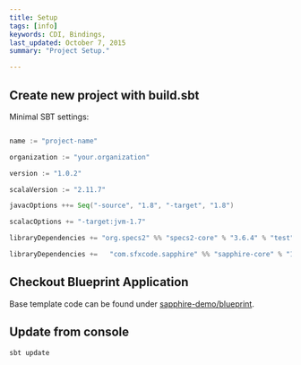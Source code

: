 ```yaml
---
title: Setup
tags: [info]
keywords: CDI, Bindings,
last_updated: October 7, 2015
summary: "Project Setup."

---
```


## Create new project with build.sbt

Minimal SBT settings:

```scala

name := "project-name"

organization := "your.organization"

version := "1.0.2"

scalaVersion := "2.11.7"

javacOptions ++= Seq("-source", "1.8", "-target", "1.8")

scalacOptions += "-target:jvm-1.7"

libraryDependencies += "org.specs2" %% "specs2-core" % "3.6.4" % "test"

libraryDependencies +=   "com.sfxcode.sapphire" %% "sapphire-core" % "1.0.2"

```


## Checkout Blueprint Application
 
Base template code can be found under [sapphire-demo/blueprint](https://github.com/sfxcode/sapphire-demo/tree/master/blueprint).

## Update from console

```
sbt update

```



